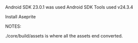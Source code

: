 Android SDK 23.0.1 was used
Android SDK Tools used v24.3.4


Install Aseprite


NOTES:

./core/build/assets is where all the assets end converted.


